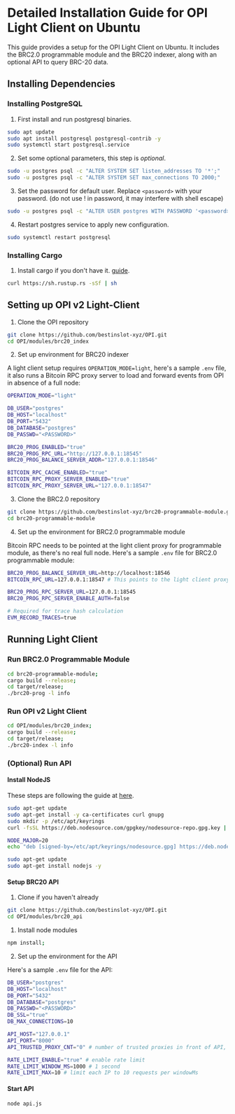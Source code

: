 # Detailed Installation Guide for OPI Light Client on Ubuntu

This guide provides a setup for the OPI Light Client on Ubuntu. It includes the BRC2.0 programmable module and the BRC20 indexer, along with an optional API to query BRC-20 data.

## Installing Dependencies

### Installing PostgreSQL

1) First install and run postgresql binaries.

```sh
sudo apt update
sudo apt install postgresql postgresql-contrib -y
sudo systemctl start postgresql.service
```

2) Set some optional parameters, this step is *optional*.

```sh
sudo -u postgres psql -c "ALTER SYSTEM SET listen_addresses TO '*';"
sudo -u postgres psql -c "ALTER SYSTEM SET max_connections TO 2000;"
```

3) Set the password for default user. Replace `<password>` with your password. (do not use ! in password, it may interfere with shell escape)

```sh
sudo -u postgres psql -c "ALTER USER postgres WITH PASSWORD '<password>';"
```

4) Restart postgres service to apply new configuration.

```sh
sudo systemctl restart postgresql
```

### Installing Cargo

1) Install cargo if you don't have it. [guide](https://doc.rust-lang.org/cargo/getting-started/installation.html).

```sh
curl https://sh.rustup.rs -sSf | sh
```

## Setting up OPI v2 Light-Client

1) Clone the OPI repository

```sh
git clone https://github.com/bestinslot-xyz/OPI.git
cd OPI/modules/brc20_index
```

2) Set up environment for BRC20 indexer

A light client setup requires `OPERATION_MODE=light`, here's a sample `.env` file, it also runs a Bitcoin RPC proxy server to load and forward events from OPI in absence of a full node:

```sh
OPERATION_MODE="light"

DB_USER="postgres"
DB_HOST="localhost"
DB_PORT="5432"
DB_DATABASE="postgres"
DB_PASSWD="<PASSWORD>"

BRC20_PROG_ENABLED="true"
BRC20_PROG_RPC_URL="http://127.0.0.1:18545"
BRC20_PROG_BALANCE_SERVER_ADDR="127.0.0.1:18546"

BITCOIN_RPC_CACHE_ENABLED="true"
BITCOIN_RPC_PROXY_SERVER_ENABLED="true"
BITCOIN_RPC_PROXY_SERVER_URL="127.0.0.1:18547"
```

3) Clone the BRC2.0 repository

```sh
git clone https://github.com/bestinslot-xyz/brc20-programmable-module.git
cd brc20-programmable-module
```

4) Set up the environment for BRC2.0 programmable module

Bitcoin RPC needs to be pointed at the light client proxy for programmable module, as there's no real full node. Here's a sample `.env` file for BRC2.0 programmable module:

```sh
BRC20_PROG_BALANCE_SERVER_URL=http://localhost:18546
BITCOIN_RPC_URL=127.0.0.1:18547 # This points to the light client proxy server

BRC20_PROG_RPC_SERVER_URL=127.0.0.1:18545
BRC20_PROG_RPC_SERVER_ENABLE_AUTH=false

# Required for trace hash calculation
EVM_RECORD_TRACES=true
```

## Running Light Client

### Run BRC2.0 Programmable Module

```sh
cd brc20-programmable-module;
cargo build --release;
cd target/release;
./brc20-prog -l info
```

### Run OPI v2 Light Client

```sh
cd OPI/modules/brc20_index;
cargo build --release;
cd target/release;
./brc20-index -l info
```

### (Optional) Run API

#### Install NodeJS

These steps are following the guide at [here](https://github.com/nodesource/distributions).

```sh
sudo apt-get update
sudo apt-get install -y ca-certificates curl gnupg
sudo mkdir -p /etc/apt/keyrings
curl -fsSL https://deb.nodesource.com/gpgkey/nodesource-repo.gpg.key | sudo gpg --dearmor -o /etc/apt/keyrings/nodesource.gpg

NODE_MAJOR=20
echo "deb [signed-by=/etc/apt/keyrings/nodesource.gpg] https://deb.nodesource.com/node_$NODE_MAJOR.x nodistro main" | sudo tee /etc/apt/sources.list.d/nodesource.list

sudo apt-get update
sudo apt-get install nodejs -y
```

#### Setup BRC20 API

1) Clone if you haven't already

```sh
git clone https://github.com/bestinslot-xyz/OPI.git
cd OPI/modules/brc20_api
```

1) Install node modules

```sh
npm install;
```

2) Set up the environment for the API

Here's a sample `.env` file for the API:

```sh
DB_USER="postgres"
DB_HOST="localhost"
DB_PORT="5432"
DB_DATABASE="postgres"
DB_PASSWD="<PASSWORD>"
DB_SSL="true"
DB_MAX_CONNECTIONS=10

API_HOST="127.0.0.1"
API_PORT="8000"
API_TRUSTED_PROXY_CNT="0" # number of trusted proxies in front of API, set to 1 if using nginx reverse proxy

RATE_LIMIT_ENABLE="true" # enable rate limit
RATE_LIMIT_WINDOW_MS=1000 # 1 second
RATE_LIMIT_MAX=10 # limit each IP to 10 requests per windowMs
```

#### Start API

```sh
node api.js
```
